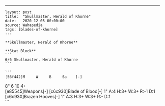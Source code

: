 ---
    layout: post
    title:  "Skullmaster, Herald of Khorne"
    date:   2020-12-05 00:00:00
    source: Wahapedia
    tags: [blades-of-khorne]
    ---
    
    **Skullmaster, Herald of Khorne**
    
    **Stat Block**
    ```
    6/6 Skullmaster, Herald of Khorne
    ```
    
    ```
    [56f442]M     W     B     Sa    [-]
8"    6     10    4+    
[e85545]Weapons[-]
[c6c930]Blade of Blood[-]
1"     A:4    H:3+   W:3+   R:-1   D:1   
[c6c930]Brazen Hooves[-]
1"     A:3    H:3+   W:3+   R:-    D:1   
    ```
    
    
    